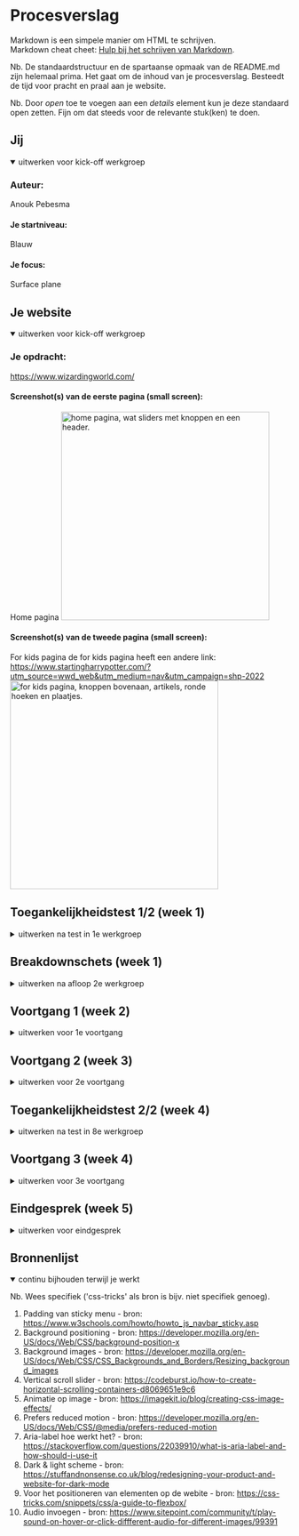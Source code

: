 # Procesverslag
Markdown is een simpele manier om HTML te schrijven.  
Markdown cheat cheet: [Hulp bij het schrijven van Markdown](https://github.com/adam-p/markdown-here/wiki/Markdown-Cheatsheet).

Nb. De standaardstructuur en de spartaanse opmaak van de README.md zijn helemaal prima. Het gaat om de inhoud van je procesverslag. Besteedt de tijd voor pracht en praal aan je website.

Nb. Door *open* toe te voegen aan een *details* element kun je deze standaard open zetten. Fijn om dat steeds voor de relevante stuk(ken) te doen.





## Jij

<details open>
  <summary>uitwerken voor kick-off werkgroep</summary>

  ### Auteur:
  Anouk Pebesma

  #### Je startniveau:
  Blauw

  #### Je focus:
  Surface plane
 
</details>





## Je website

<details open>
  <summary>uitwerken voor kick-off werkgroep</summary>

  ### Je opdracht:
  https://www.wizardingworld.com/ 

  #### Screenshot(s) van de eerste pagina (small screen): 
  Home pagina
  <img src="readme-images/home-pagina-idee.jpg" width="375px" alt="home pagina, wat sliders met knoppen en een header.">

  #### Screenshot(s) van de tweede pagina (small screen):
  For kids pagina
  de for kids pagina heeft een andere link: https://www.startingharrypotter.com/?utm_source=wwd_web&utm_medium=nav&utm_campaign=shp-2022 
  <img src="readme-images/for-kids-pagina-idee.jpg" width="375px" alt="for kids pagina, knoppen bovenaan, artikels, ronde hoeken en plaatjes.">
 
</details>



## Toegankelijkheidstest 1/2 (week 1)

<details>
  <summary>uitwerken na test in 1e werkgroep</summary>

  ### Bevindingen
  Lijst met je bevindingen die in de test naar voren kwamen:

  #### Screenreader
  Hier korte omschrijving (met indien nodig afbeeldingen)
  - Gebruik je toetsenbord om je laptop te bedienen.
  - Begint met een tutorial over hoe de commando's werken.
  - De voice over praat heel snel en zonder pauzes.
  - Het start en stop geluidje lijkt veel op elkaar.
  - Speciale voice over toets, wordt alleen niet duidelijk gezegd wat je ermee moet.
  - Hij vertelt niet hoe je de browser opent, als je het weet hoe je het moet doen lukt het maar anders niet.
  - Hij leest de letters voor die je typt.

  Screenreader met de site:
  - Hij leest wel goed voor wat ieder linkje is en waar je heen gaat. Ook vertelt hij hoeveel onderdelen in de link zit.
  - Hij vertelt alles in de site in een poging. Geen pauzes, niks. 
  - De afbeeldingen leest hij voor als afbeelding. Word niet gezegd wat er op de afbeelding staat.

  Hier een omschrijving van hoe het opgelost kan worden (met indien nodig afbeeldingen)
  - Kijken of je pauzes kan inlassen na ieder stukje tekst / artikel.

  #### Muis en Toetsenbord 
  Hier korte omschrijving (met indien nodig afbeeldingen)
  - Tabt goed naar artikels.
  - Als je een artikel hebt gelezen en je denkt door te tabben naar je homepagina weer, moet je eerst langs alle browser buttons. Er is geen snelle terug naar home knop.
  - Je ziet de focus door een wit kader om de knop.

  Hier een omschrijving van hoe het opgelost kan worden (met indien nodig afbeeldingen)
  - Zowel een kader als de knop zelf een andere kleur maken voor de focus.
  - Onderaan een artikel een terug naar home pagina knop maken.


  #### Motoriek (shocks, elastiekjes)
  Hier korte omschrijving (met indien nodig afbeeldingen)
  - Met 1 hand is het moeilijk om overal bij te komen, je zou eerst je telefoon moeten neerleggen.
  - Typen is moeilijk.
  - Kleine knoppen mis je sneller.

  Hier een omschrijving van hoe het opgelost kan worden (met indien nodig afbeeldingen)
  - Grotere knoppen.


  #### Spasmes Parkinson
  Hier korte omschrijving (met indien nodig afbeeldingen)
  - Kleine letters is moeilijk te lezen.
  - Headings zijn leesbaar.
  - Scrollen werkt prima.
  - Knoppen drukken is moeilijk. Je mist of drukt per ongeluk op een knop.
  - Menu was moeilijk te bereiken.
  - Bij afbeeldingen zijn details minder zichtbaar.

  #### Concentratie (ballon)
  Hier korte omschrijving (met indien nodig afbeeldingen)
  - Plaatjes zijn goed te zien.
  - Snel je flow kwijt.
  - Tekst echt grondig lezen is niet te doen. 

  #### Visueel (brillen, contrast, kleurenblind, dark/light). 
  Hier korte omschrijving (met indien nodig afbeeldingen)
  
  Blurred vision
  - Kleine knoppen zie je moeilijker.
  - Kleine tekst is moeilijk te lezen.

  Protanopia
  - Het werkt prima, alleen je ziet alle kleuren wat anders.

  Deutoranopia
  -  Werkt prima, alles is leesbaar, je ziet alleen de kleuren wat anders.

  Tritanopia
  - Knoppen als login en learn more met en donkere achtergrond zijn goed te lezen, maar wanneer je het met een rode achtergrond hebt, is het vloekend.

  Achromatopsia
  - Geen kleur - werkt allemaal prima.


  Brillen:

  Contrafield loss
  - Telefoon in een bepaalde hoek houden want anders kun je het niet lezen.
  - Kleine letters zijn moeilijk te lezen.

  Low contrast
  - Contraste kleuren zijn een must.
  - Kleine letters kosten wat inspanning om te lezen.

  Hier een omschrijving van hoe het opgelost kan worden (met indien nodig afbeeldingen)

</details>



## Breakdownschets (week 1)

<details>
  <summary>uitwerken na afloop 2e werkgroep</summary>

  ### de hele pagina: Home
  <img src="readme-images/wireframe-breakdown-schets-fed-home.JPEG" width="375px" alt="breakdown van de hele pagina">

  ### de hele pagina: For kids
  <img src="readme-images/breakdown-schets-forkids.JPEG" width="375px" alt="breakdown van de hele pagina">
  

</details>





## Voortgang 1 (week 2)

<details>
  <summary>uitwerken voor 1e voortgang</summary>

  ### Vragen
  1. Hoe maak ik gebruik van meerdere achtergrond foto's?
      Achtergrond foto's kan je invoegen met css. Dus je kan verschillende achtergrond foto's plaatsen, 1 in iedere sectie bijv.
  2. Als je voor surface plane hebt gekozen, moet de website dan ook nog responisve zijn?
      Ja en nee, alleen voor kleine en grote telefoons moet hij responsive zijn, niet responsive voor desktop.
  3. Hoe kan je ervoor zorgen dat je screenreader pauze's neemt en niet van de header tot aan de footer aan een stuk door alles zegt?
      Dit is een instelling in de instellingen van de screenreader, dit kan je dus niet aanpassen in de code.
  4. Hoe moet ik mijn CSS indelen, wat is het handigst?
      Begin met de generieke elementen voor beide pagina's, daarna begin je met de eerste pagina > sections, header, main, etc & daarna doe je hetzelfde
      voor de volgende pagina: sections, header, main, etc.

  
  
  ### Verdere punten vanuit het voortgangsgesprek.
  1. Een logo kan een H1 zijn, alt op het plaatje zetten op een H1, zodat de screenreader dit ziet.
  2. Als je ergens heen gaat is het een link, als je op dezelfde pagina gaat is het een button.
 
 
  
  ### Stand van zaken
  Dit is hoe mijn home pagina eruit zag tijdens het voortgangsgesprek:
  <img src="readme-images/fed-voortgangsgesprek-v1.jpeg" width="375px">

</details>





## Voortgang 2 (week 3)

<details>
  <summary>uitwerken voor 2e voortgang</summary>
 
  ### Vragen
1. Hoe kan ik het best mijn css gebruiken met de 2e pagina? Er zullen namelijk veel selectoren al gebruikt zijn op de eerste pagina in een andere manier dan hoe ik ze zou moeten gebruiken op de tweede pagina.
  
  ### Stand van zaken
  hier dit ging goed & dit was lastig (neem ook screenshots op van delen van je website en code)
1. Voor een tijd heb ik geprutst met mijn slider, in hoe ik of de tekst kon laten stoppen met door elkaar lopen of hoe ik de plaatjes netjes op dezelfde rij kon zetten. Hieronder 2 plaatjes van mijn code:
  <img src="readme-images/html-slider.jpeg" width="375px">
  <img src="readme-images/css-slider.jpeg" width="375px">
  
  Tot nu toe ziet zo de home pagina eruit:
  <img src="readme-images/fed-voortgangsgesprek-v2.jpeg" width="375px">


</details>





## Toegankelijkheidstest 2/2 (week 4)

<details>
  <summary>uitwerken na test in 8e werkgroep</summary>

  ### Bevindingen
  Lijst met je bevindingen die in de test naar voren kwamen (geef ook aan wat er verbeterd is):
  1. Iphone 8 forkids is de achtergrond niet helemaal op het goede formaat.
  2. Home & forkids pagina is het kruisje png in de menu nog niet op github gezet.


  #### Screenreader
  1. Learn more knoppen zijn goed veranderd bij de home pagina, de forkids pagina moet nog.
    - Lean more knoppen kan ik nog kijken met een aria label.
  2. Er is een goede focus bij de knoppen, anderen zien waar je bent met je screen reader als je gebruikt.
  3. De snelheid van je screenreader kan je veranderen bij: toegankelijkheid > voice over > voice over programma > spraak >
     Snelheid. --> de gemiddelde snelheid is 45.
  <img src="readme-images/screenreader.jpeg" width="375px">


  #### Muis en Toetsenbord
  1. Met tabben zie je bij de homepagina niet welk artikel word geselecteerd bij de slider.
  2. Verder zie je duidelijk waar je bent.
  3. Er is een logische volgorde.
  <img src="readme-images/tabben.jpeg" width="375px">

  #### Motoriek (shocks, elastiekjes)
  Met de elastiekjes lukte het goed om door de website heen te klikken.

  #### Visueel (brillen, contrast, kleurenblind, dark/light). 
  1. Met de hemifield loss bril leek er geen probleem te zijn.
  2. Met de combined loss bril kon de <p> wat groter, maar verder was alles goed.
  3. Met de color #0779p bril was alleen op de for kids pagina bij de slider een stukje tekst niet al te goed leesbaar.
  <img src="readme-images/kleur.jpg" width="375px">
  

</details>





## Voortgang 3 (week 4)

<details>
  <summary>uitwerken voor 3e voortgang</summary>

  ### vragen 
  1. Wat houd toegankelijkheid ++ in?
  2. Wat is een praktische manier om je site naar github te zetten
  
  ### Stand van zaken
  hier dit ging goed & dit was lastig (neem ook screenshots op van delen van je website en code)
  1. Ik ben deze week veel bezig geweest om de site in css zo goed mogelijk na te maken. En dan ook beide pagina's css klaar te hebben. 
  2. Verder begonnen met de :root te veranderen in de pagina's en rekening te houden met color scheme preferances. 
  3. Ik heb een thema switch knop gemaakt.
  
  Tot nu toe ziet zo de home pagina eruit:
  
  Home pagina:
  <img src="readme-images/home-v3.png" width="375px">

   Color scheme preferances:
  <img src="readme-images/home-light.png" width="375px">
  <img src="readme-images/home-contrast.png" width="375px">
  

  For kids pagina:
  <img src="readme-images/forkids-v2.png" width="375px">

  Color scheme preferances:
  <img src="readme-images/forkids-contrast.png" width="375px">
  <img src="readme-images/forkids-light.png" width="375px">
  

</details>





## Eindgesprek (week 5)

<details>
  <summary>uitwerken voor eindgesprek</summary>

  ### 5 dingen van surface plane
  1. Dark / light mode
  Ik heb mijn laptop altijd op dark mode staan, dus ik ben ook begonnen met het designen van de dark mode. Ik heb gezien dat hij bij anderen begon met de light modus, maar dan ziet het er toch net wat anders uit.
  2. Custom theme
  Ik heb bij de home pagina aan de onderkant van de pagina een thema switch button staan. Als je hier op klikt veranderd het thema naar een kerst thema.
  3. Animatie toevoegen
  Ik heb bij de for kids pagina een animatie op het uil plaatje toegevoegd. 
  4. Geluid toevoegen
  Als je op de animatie drukt van nummer 3, dan speelt er een hogwarts liedje af.
  5. Toegankelijkheid ++
  - Op beide pagina's is er een meer contrast mode. 
  - Ik heb met een aria-label gewerkt bij de buttons zodat er geen leer meer of bekijk knoppen zijn. 
  - Op de animatie is er een reduced motion modes, voor als je ziek word van het constante gedraai van de uil. Hij zal dan stoppen met draaien.


  ### Je uitkomst - karakteristiek screenshots:
  Home pagina:

  <img src="readme-images/home-dark-v4.png" width="375px" alt="Dark modus home pagina">
  <img src="readme-images/home-light-v4.png" width="375px" alt="Light modus home pagina">
  <img src="readme-images/home-contrast-v4.png" width="375px" alt="More contrast modus home pagina">

  For kids pagina:

  <img src="readme-images/forkids-dark-v4.png" width="375px" alt="Dark modus for kids pagina">
  <img src="readme-images/forkids-light-v4.png" width="375px" alt="Light modus for kids pagina">
  <img src="readme-images/forkids-contrast-v4.png" width="375px" alt="More contrast modus for kids pagina">

  ### Dit ging goed/Heb ik geleerd: 
  Ik heb geleerd hoe :root werkt en hoe ik hiermee met weinig moeite toch dingen zoals een thema switcher kan maken of rekening kan houden met ligt en dark mode of contrast.

  <img src="readme-images/screen-home-roots.png" width="375px" alt="roots code van home pagina">
  <img src="readme-images/screen-theme-roots.png" width="375px" alt="roots code van de kerst thema switcher">
  <img src="readme-images/screen-forkids-roots.png" width="375px" alt="roots code van de for kids pagina">

  Ik heb geleerd hoe aria-labels werken en dat je ze zowel op buttons als linkjes kan zetten.

  <img src="readme-images/screen-aria-label.png" width="375px" alt="aria-label">


  ### Dit was lastig/Is niet gelukt:

  Toen ik de site eindelijk af had, wou ik hem naar Github updaten. Nou kreeg ik een error die ik hiervoor nooit eerder heb gehad. Er was iets mis met de deploy? Ik heb een aantal keer alle mapjes en bestanden geprobeerd opnieuw up te loaden. Dit leek niet te lukken. Ik heb aan mijn klasgenoten gevraagd of zij het antwoord wisten, toen zij het niet wisten heb ik het gevraagd aan de klassen assistenten.

  <img src="readme-images/environments-error.png" width="375px" alt="deploy error">
  <img src="readme-images/deploy-error.png" width="375px" alt="deploy error">
</details>





## Bronnenlijst

<details open>
  <summary>continu bijhouden terwijl je werkt</summary>

  Nb. Wees specifiek ('css-tricks' als bron is bijv. niet specifiek genoeg).

  1. Padding van sticky menu - bron: https://www.w3schools.com/howto/howto_js_navbar_sticky.asp
  2. Background positioning - bron: https://developer.mozilla.org/en-US/docs/Web/CSS/background-position-x
  3. Background images - bron: https://developer.mozilla.org/en-US/docs/Web/CSS/CSS_Backgrounds_and_Borders/Resizing_background_images
  4. Vertical scroll slider - bron: https://codeburst.io/how-to-create-horizontal-scrolling-containers-d8069651e9c6
  5. Animatie op image - bron: https://imagekit.io/blog/creating-css-image-effects/
  6. Prefers reduced motion - bron: https://developer.mozilla.org/en-US/docs/Web/CSS/@media/prefers-reduced-motion 
  7. Aria-label hoe werkt het? - bron: https://stackoverflow.com/questions/22039910/what-is-aria-label-and-how-should-i-use-it
  8. Dark & light scheme - bron: https://stuffandnonsense.co.uk/blog/redesigning-your-product-and-website-for-dark-mode
  9. Voor het positioneren van elementen op de webite - bron: https://css-tricks.com/snippets/css/a-guide-to-flexbox/
  10. Audio invoegen - bron: https://www.sitepoint.com/community/t/play-sound-on-hover-or-click-diffferent-audio-for-different-images/99391
  

</details>
